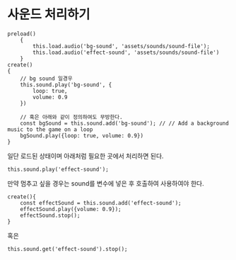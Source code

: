 # 사운드 처리하기

```
preload()
    {
        this.load.audio('bg-sound', 'assets/sounds/sound-file');
        this.load.audio('effect-sound', 'assets/sounds/sound-file')
    }
create()
{
    // bg sound 일경우
    this.sound.play('bg-sound', {
        loop: true,
        volume: 0.9
    })

    // 혹은 아래와 같이 정의하여도 무방한다.
    const bgSound = this.sound.add('bg-sound'); // // Add a background music to the game on a loop
    bgSound.play({loop: true, volume: 0.9})
}

```
일단 로드된 상태이며 아래처럼 필요한 곳에서 처리하면 된다.
```
this.sound.play('effect-sound');
```

만약 멈추고 싶을 경우는 sound를 변수에 넣은 후 호출하여 사용하여야 한다.
```
create(){
    const effectSound = this.sound.add('effect-sound');
    effectSound.play({volume: 0.9});
    effectSound.stop();
}

```
혹은
```
this.sound.get('effect-sound').stop();
```